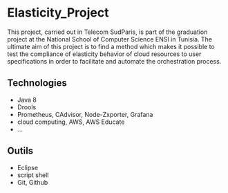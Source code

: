 # Elasticity_Project 
This project, carried out in Telecom SudParis, is part of the graduation project at the National School of Computer Science ENSI in Tunisia. The ultimate aim of this project is to find a method which makes it possible to test the compliance of elasticity behavior of cloud resources to user specifications in order to facilitate and automate the orchestration process.

## Technologies
 - Java 8
 - Drools
 - Prometheus, CAdvisor, Node-Zxporter, Grafana
 - cloud computing, AWS, AWS Educate
 - ...
## Outils
 - Eclipse
 - script shell
 - Git, Github
